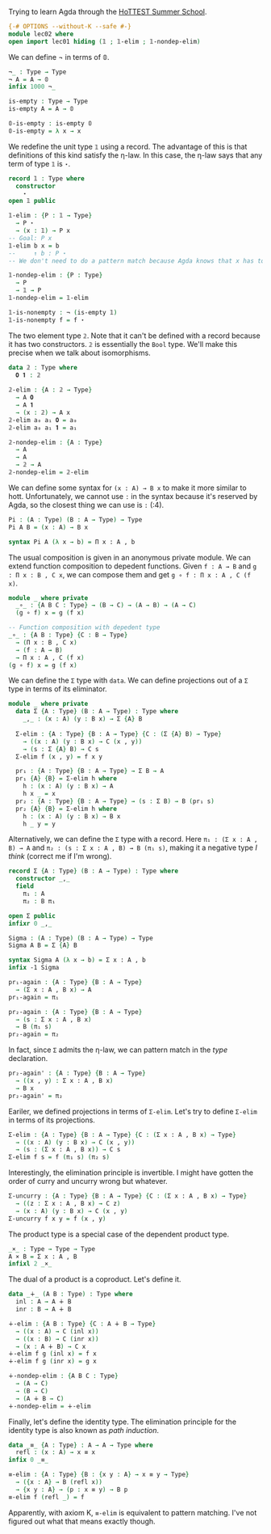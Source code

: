 Trying to learn Agda through the [HoTTEST Summer School](https://github.com/martinescardo/HoTTEST-Summer-School).

```agda
{-# OPTIONS --without-K --safe #-}
module lec02 where
open import lec01 hiding (𝟙 ; 𝟙-elim ; 𝟙-nondep-elim)
```

We can define ¬ in terms of 𝟘.
```agda
¬_ : Type → Type
¬ A = A → 𝟘
infix 1000 ¬_

is-empty : Type → Type
is-empty A = A → 𝟘

𝟘-is-empty : is-empty 𝟘
𝟘-is-empty = λ x → x
```

We redefine the unit type `𝟙` using a record. The advantage of this is that definitions of this kind satisfy the η-law. In this case, the η-law says that any term of type `𝟙` is `⋆`.
```agda
record 𝟙 : Type where
  constructor
    ⋆
open 𝟙 public

𝟙-elim : {P : 𝟙 → Type}
  → P ⋆
  → (x : 𝟙) → P x
-- Goal: P x
𝟙-elim b x = b
--     ↑ b : P ⋆
-- We don't need to do a pattern match because Agda knows that x has to be ⋆.

𝟙-nondep-elim : {P : Type}
  → P
  → 𝟙 → P
𝟙-nondep-elim = 𝟙-elim

𝟙-is-nonempty : ¬ (is-empty 𝟙)
𝟙-is-nonempty f = f ⋆
```

The two element type `𝟚`. Note that it can't be defined with a record because it has two constructors.
`𝟚` is essentially the `Bool` type. We'll make this precise when we talk about isomorphisms.
```agda
data 𝟚 : Type where
  𝟎 𝟏 : 𝟚
  
𝟚-elim : {A : 𝟚 → Type}
  → A 𝟎
  → A 𝟏
  → (x : 𝟚) → A x
𝟚-elim a₀ a₁ 𝟎 = a₀
𝟚-elim a₀ a₁ 𝟏 = a₁

𝟚-nondep-elim : {A : Type}
  → A
  → A
  → 𝟚 → A
𝟚-nondep-elim = 𝟚-elim
```

We can define some syntax for `(x : A) → B x` to make it more similar to hott. Unfortunately, we cannot use `:` in the syntax because it's reserved by Agda, so the closest thing we can use is `꞉` (\:4).
```agda
Pi : (A : Type) (B : A → Type) → Type
Pi A B = (x : A) → B x

syntax Pi A (λ x → b) = Π x ꞉ A , b
```

The usual composition is given in an anonymous private module. We can extend function composition to depedent functions. Given `f : A → B` and `g : Π x : B , C x`, we can compose them and get `g ∘ f : Π x : A , C (f x)`.
```agda
module _ where private
  _∘_ : {A B C : Type} → (B → C) → (A → B) → (A → C)
  (g ∘ f) x = g (f x)

-- Function composition with depedent type
_∘_ : {A B : Type} {C : B → Type}
  → (Π x ꞉ B , C x)
  → (f : A → B)
  → Π x ꞉ A , C (f x)
(g ∘ f) x = g (f x)
```

We can define the `Σ` type with `data`. We can define projections out of a `Σ` type in terms of its eliminator.
```agda
module _ where private
  data Σ {A : Type} (B : A → Type) : Type where
    _,_ : (x : A) (y : B x) → Σ {A} B
    
  Σ-elim : {A : Type} {B : A → Type} {C : (Σ {A} B) → Type}
    → ((x : A) (y : B x) → C (x , y))
    → (s : Σ {A} B) → C s
  Σ-elim f (x , y) = f x y

  pr₁ : {A : Type} {B : A → Type} → Σ B → A
  pr₁ {A} {B} = Σ-elim h where
    h : (x : A) (y : B x) → A
    h x _ = x
  pr₂ : {A : Type} {B : A → Type} → (s : Σ B) → B (pr₁ s)
  pr₂ {A} {B} = Σ-elim h where
    h : (x : A) (y : B x) → B x
    h _ y = y
```

Alternatively, we can define the `Σ` type with a record. Here `π₁ : (Σ x : A , B) → A` and `π₂ : (s : Σ x : A , B) → B (π₁ s)`, making it a negative type *I think* (correct me if I'm wrong).
```agda
record Σ {A : Type} (B : A → Type) : Type where
  constructor _,_
  field
    π₁ : A
    π₂ : B π₁

open Σ public
infixr 0 _,_

Sigma : (A : Type) (B : A → Type) → Type
Sigma A B = Σ {A} B

syntax Sigma A (λ x → b) = Σ x ꞉ A , b
infix -1 Sigma

pr₁-again : {A : Type} {B : A → Type}
  → (Σ x ꞉ A , B x) → A
pr₁-again = π₁

pr₂-again : {A : Type} {B : A → Type}
  → (s : Σ x ꞉ A , B x)
  → B (π₁ s)
pr₂-again = π₂
```

In fact, since `Σ` admits the η-law, we can pattern match in the *type* declaration.
```agda
pr₂-again' : {A : Type} {B : A → Type}
  → ((x , y) : Σ x ꞉ A , B x)
  → B x
pr₂-again' = π₂
```

Eariler, we defined projections in terms of `Σ-elim`. Let's try to define `Σ-elim` in terms of its projections.
```agda
Σ-elim : {A : Type} {B : A → Type} {C : (Σ x ꞉ A , B x) → Type}
  → ((x : A) (y : B x) → C (x , y))
  → (s : (Σ x ꞉ A , B x)) → C s
Σ-elim f s = f (π₁ s) (π₂ s)
```

Interestingly, the elimination principle is invertible. I might have gotten the order of curry and uncurry wrong but whatever.
```agda
Σ-uncurry : {A : Type} {B : A → Type} {C : (Σ x ꞉ A , B x) → Type}
  → ((z : Σ x ꞉ A , B x) → C z)
  → (x : A) (y : B x) → C (x , y)
Σ-uncurry f x y = f (x , y)
```

The product type is a special case of the dependent product type.
```agda
_×_ : Type → Type → Type
A × B = Σ x ꞉ A , B
infixl 2 _×_
```

The dual of a product is a coproduct. Let's define it.
```agda
data _∔_ (A B : Type) : Type where
  inl : A → A ∔ B
  inr : B → A ∔ B

∔-elim : {A B : Type} {C : A ∔ B → Type}
  → ((x : A) → C (inl x))
  → ((x : B) → C (inr x))
  → (x : A ∔ B) → C x
∔-elim f g (inl x) = f x
∔-elim f g (inr x) = g x

∔-nondep-elim : {A B C : Type}
  → (A → C)
  → (B → C)
  → (A ∔ B → C)
∔-nondep-elim = ∔-elim
```

Finally, let's define the identity type. The elimination principle for the identity type is also known as *path induction*.
```agda
data _≡_ {A : Type} : A → A → Type where
  refl : (x : A) → x ≡ x
infix 0 _≡_

≡-elim : {A : Type} {B : {x y : A} → x ≡ y → Type}
  → ({x : A} → B (refl x))
  → {x y : A} → (p : x ≡ y) → B p
≡-elim f (refl _) = f
```
Apparently, with axiom K, `≡-elim` is equivalent to pattern matching. I've not figured out what that means exactly though.
